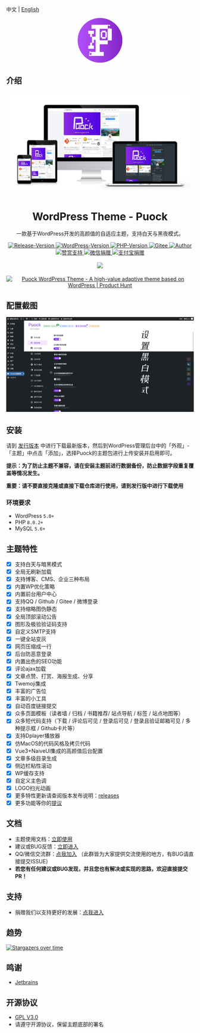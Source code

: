中文 | [English](./README_EN.md)

<div align="center">
<img alt="logo" height="120" src="./assets/img/logo/puock.png" width="120"/>
</div>

## 介绍

![cover](./screenshot.png)

<div align="center">
    <h1>WordPress Theme - Puock</h1>
    <p>一款基于WordPress开发的高颜值的自适应主题，支持白天与黑夜模式。</p>
      <a href="https://github.com/Licoy/wordpress-theme-puock/releases/latest">
        <img src="https://img.shields.io/github/v/release/Licoy/wordpress-theme-puock.svg?logo=git" alt="Release-Version">
      </a>
    <a href="https://github.com/Licoy/wordpress-theme-puock">
        <img src="https://img.shields.io/badge/WordPress-V5.0+-0099CC.svg?logo=wordpress" alt="WordPress-Version">
      </a>
    <a href="https://github.com/Licoy/wordpress-theme-puock">
        <img src="https://img.shields.io/badge/PHP-V8.0.2+-666699.svg?logo=php" alt="PHP-Version">
      </a>
     <a href="https://gitee.com/licoy/wordpress-theme-puock">
        <img src="https://img.shields.io/badge/Gitee-码云-CC3333.svg?logo=gitee" alt="Gitee">
      </a>
    <a href="https://github.com/Licoy">
        <img src="https://img.shields.io/badge/author-Licoy-ff69b4.svg?logo=github" alt="Author">
      </a>
    <br>
    <a href="https://licoy.cn/puock-theme-sponsor.html">
        <img src="https://img.shields.io/badge/赞赏-开发不易-CC3333.svg?logo=Buy-Me-A-Coffee" alt="赞赏支持">
      </a>
    <a href="https://licoy.cn/puock-theme-sponsor.html">
        <img src="https://img.shields.io/badge/捐赠-微信-68b600.svg?logo=WeChat" alt="微信捐赠">
      </a>
    <a href="https://licoy.cn/puock-theme-sponsor.html">
        <img src="https://img.shields.io/badge/捐赠-支付宝-00a2ef.svg?logo=AliPay" alt="支付宝捐赠">
      </a>
    <br><br>
    <img src='https://repobeats.axiom.co/api/embed/5f966833712409c00d4269bf2800b2d4762e09ea.svg'></img>
    <br><br>
    <a href="https://www.producthunt.com/posts/puock-wordpress-theme?utm_source=badge-featured&utm_medium=badge&utm_souce=badge-puock-wordpress-theme" target="_blank"><img src="https://api.producthunt.com/widgets/embed-image/v1/featured.svg?post_id=327798&theme=light" alt="Puock WordPress Theme - A high-value adaptive theme based on WordPress | Product Hunt" style="width: 250px; height: 54px;" width="250" height="54" /></a>

</div>

## 配置截图

![theme-options.png](./.screenshot/options.png)

## 安装

请到 [发行版本](https://github.com/Licoy/wordpress-theme-puock/releases)
中进行下载最新版本，然后到WordPress管理后台中的「外观」-「主题」中点击「添加」，选择Puock的主题包进行上传安装并启用即可。

**提示：为了防止主题不兼容，请在安装主题前进行数据备份，防止数据字段重复覆盖等情况发生。**

**重要：请不要直接克隆或直接下载仓库进行使用，请到发行版中进行下载使用**

### 环境要求

- WordPress `5.0+`
- PHP `8.0.2+`
- MySQL `5.6+`

## 主题特性

- [x] 支持白天与暗黑模式
- [x] 全局无刷新加载
- [x] 支持博客、CMS、企业三种布局
- [x] 内置WP优化策略
- [x] 内置前台用户中心
- [x] 支持QQ / Github / Gitee / 微博登录
- [x] 支持缩略图伪静态
- [x] 全局顶部滚动公告
- [x] 图形及极验验证码支持
- [x] 自定义SMTP支持
- [x] 一键全站变灰
- [x] 网页压缩成一行
- [x] 后台防恶意登录
- [x] 内置出色的SEO功能
- [x] 评论ajax加载
- [x] 文章点赞、打赏、海报生成、分享
- [x] Twemoji集成
- [x] 丰富的广告位
- [x] 丰富的小工具
- [x] 自动百度链接提交
- [x] 众多页面模板（读者墙 / 归档 / 书籍推荐/ 站点导航 / 标签 / 站点地图等）
- [x] 众多短代码支持（下载 / 评论后可见 / 登录后可见 / 登录且验证邮箱可见 / 多种提示框 / Github卡片等）
- [x] 支持Dplayer播放器
- [x] 仿MacOS的代码风格及拷贝代码
- [x] Vue3+NaiveUI集成的高颜值后台配置
- [x] 文章多级目录生成
- [x] 侧边栏粘性滚动
- [x] WP缓存支持
- [x] 自定义主色调
- [x] LOGO扫光动画
- [x] 更多特性更新请查阅版本发布说明：[releases](https://github.com/Licoy/wordpress-theme-puock/releases)
- [x] 更多功能等你的[提议](https://github.com/Licoy/wordpress-theme-puock/issues)

## 文档

- 主题使用文档：[立即使用](https://www.licoy.cn/puock-doc.html)
- 建议或BUG反馈：[立即进入](https://github.com/Licoy/wordpress-theme-puock/issues)
- QQ/微信交流群：[点我加入](https://licoy.cn/go/puock-update.php?r=qq_qun) （此群皆为大家提供交流使用的地方，有BUG请直接提交ISSUE）
- **若您有任何建议或BUG发现，并且您也有解决或实现的思路，欢迎直接提交PR！**

## 支持

- 捐赠我们以支持更好的发展：[点我进入](https://licoy.cn/puock-theme-sponsor.html)

## 趋势

[![Stargazers over time](https://starchart.cc/Licoy/wordpress-theme-puock.svg)](https://starchart.cc/Licoy/wordpress-theme-puock)

## 鸣谢

- [Jetbrains](https://www.jetbrains.com/?from=wordpress-theme-puock)

## 开源协议

- [GPL V3.0](./LICENSE)
- 请遵守开源协议，保留主题底部的署名
